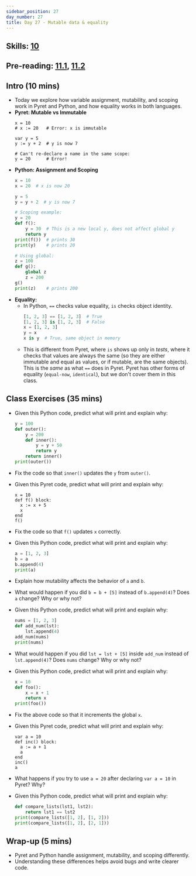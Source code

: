 ```yaml
---
sidebar_position: 27
day_number: 27
title: Day 27 - Mutable data & equality
---
```


## Skills: [10](/skills/#(10))

## Pre-reading: [11.1](https://dcic-world.org/2024-09-03/unified-state.html), [11.2](https://dcic-world.org/2024-09-03/unified-equality.html)

## Intro (10 mins)
- Today we explore how variable assignment, mutability, and scoping work in Pyret and Python, and how equality works in both languages.
- **Pyret: Mutable vs Immutable**
  ```pyret
  x = 10
  # x := 20   # Error: x is immutable

  var y = 5
  y := y + 2  # y is now 7

  # Can't re-declare a name in the same scope:
  y = 20      # Error!
  ```
- **Python: Assignment and Scoping**
  ```python
  x = 10
  x = 20  # x is now 20

  y = 5
  y = y + 2  # y is now 7

  # Scoping example:
  y = 20
  def f():
      y = 30  # This is a new local y, does not affect global y
      return y
  print(f())  # prints 30
  print(y)    # prints 20

  # Using global:
  z = 100
  def g():
      global z
      z = 200
  g()
  print(z)    # prints 200
  ```
- **Equality:**
  - In Python, `==` checks value equality, `is` checks object identity.
    ```python
    [1, 2, 3] == [1, 2, 3]  # True
    [1, 2, 3] is [1, 2, 3]  # False
    x = [1, 2, 3]
    y = x
    x is y  # True, same object in memory
    ```
  - This is different from Pyret, where `is` shows up only in _tests_, where it checks that values are always the same (so they are either immutable and equal as values, or if mutable, are the same objects). This is the _same_ as what `==` does in Pyret. Pyret has other forms of equality (`equal-now`, `identical`), but we don't cover them in this class.

## Class Exercises (35 mins)
- Given this Python code, predict what will print and explain why:
     ```python
     y = 100
     def outer():
         y = 200
         def inner():
             y = y + 50
             return y
         return inner()
     print(outer())
     ```
- Fix the code so that `inner()` updates the `y` from `outer()`.

- Given this Pyret code, predict what will print and explain why:
  ```pyret
  x = 10
  def f() block:
    x := x + 5
    x
  end
  f()
  ```
- Fix the code so that `f()` updates `x` correctly.

- Given this Python code, predict what will print and explain why:
  ```python
  a = [1, 2, 3]
  b = a
  b.append(4)
  print(a)
  ```
- Explain how mutability affects the behavior of `a` and `b`.
- What would happen if you did `b = b + [5]` instead of `b.append(4)`? Does `a` change? Why or why not?
- Given this Python code, predict what will print and explain why:
  ```python
  nums = [1, 2, 3]
  def add_num(lst):
      lst.append(4)
  add_num(nums)
  print(nums)
  ```
- What would happen if you did `lst = lst + [5]` inside `add_num` instead of `lst.append(4)`? Does `nums` change? Why or why not?
- Given this Python code, predict what will print and explain why:
  ```python
  x = 10
  def foo():
      x = x + 1
      return x
  print(foo())
  ```
- Fix the above code so that it increments the global `x`.
- Given this Pyret code, predict what will print and explain why:
  ```pyret
  var a = 10
  def inc() block:
    a := a + 1
    a
  end
  inc()
  a
  ```
- What happens if you try to use `a = 20` after declaring `var a = 10` in Pyret? Why?
- Given this Python code, predict what will print and explain why:
  ```python
  def compare_lists(lst1, lst2):
      return lst1 == lst2
  print(compare_lists([1, 2], [1, 2]))
  print(compare_lists([1, 2], [2, 1]))
  ```


## Wrap-up (5 mins)
- Pyret and Python handle assignment, mutability, and scoping differently.
- Understanding these differences helps avoid bugs and write clearer code.
